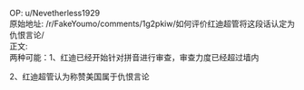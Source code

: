 
OP: u/Nevetherless1929  
原始地址: /r/FakeYoumo/comments/1g2pkiw/如何评价红迪超管将这段话认定为仇恨言论/  
正文:  
两种可能：1、红迪已经开始针对拼音进行审查，审查力度已经超过墙内

2、红迪超管认为称赞美国属于仇恨言论
